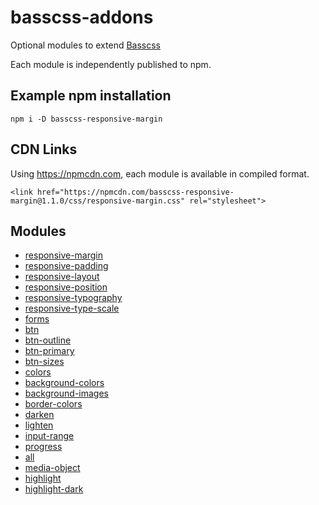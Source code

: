 
# basscss-addons

Optional modules to extend [Basscss](http://basscss.com)

Each module is independently published to npm.

## Example npm installation

```
npm i -D basscss-responsive-margin
```

## CDN Links

Using https://npmcdn.com, each module is available in compiled format.

```
<link href="https://npmcdn.com/basscss-responsive-margin@1.1.0/css/responsive-margin.css" rel="stylesheet">
```

## Modules

- [responsive-margin](/modules/responsive-margin)
- [responsive-padding](/modules/responsive-padding)
- [responsive-layout](/modules/responsive-layout)
- [responsive-position](/modules/responsive-position)
- [responsive-typography](/modules/responsive-typography)
- [responsive-type-scale](/modules/responsive-type-scale)
- [forms](/modules/forms)
- [btn](/modules/btn)
- [btn-outline](/modules/btn-outline)
- [btn-primary](/modules/btn-primary)
- [btn-sizes](/modules/btn-sizes)
- [colors](/modules/colors)
- [background-colors](/modules/background-colors)
- [background-images](/modules/background-images)
- [border-colors](/modules/border-colors)
- [darken](/modules/darken)
- [lighten](/modules/lighten)
- [input-range](/modules/input-range)
- [progress](/modules/progress)
- [all](/modules/all)
- [media-object](/modules/media-object)
- [highlight](/modules/highlight)
- [highlight-dark](/modules/highlight-dark)

